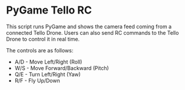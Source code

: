# PyGame Tello RC

This script runs PyGame and shows the camera feed coming from a connected Tello Drone. Users can also send RC commands to the Tello Drone to control it in real time.

The controls are as follows:
- A/D - Move Left/Right (Roll)
- W/S - Move Forward/Backward (Pitch)
- Q/E - Turn Left/Right (Yaw)
- R/F - Fly Up/Down